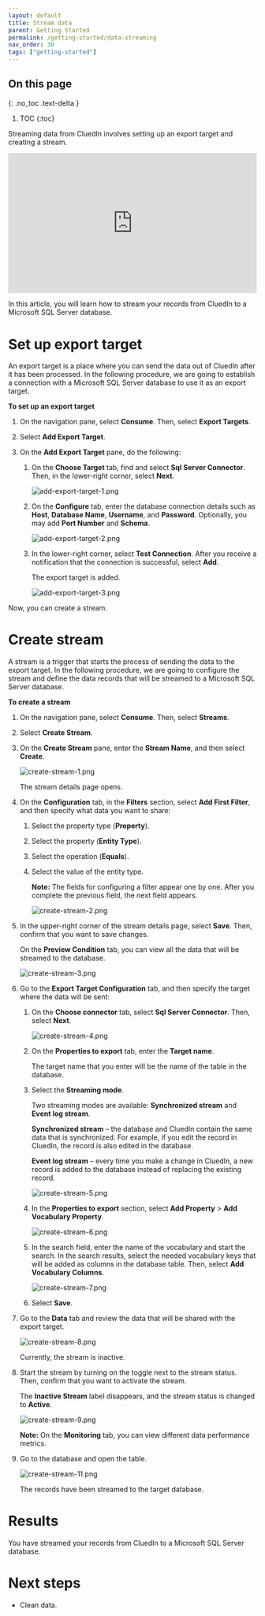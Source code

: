 ```yaml
---
layout: default
title: Stream data
parent: Getting Started
permalink: /getting-started/data-streaming
nav_order: 30
tags: ["getting-started"]
---
```

## On this page
{: .no_toc .text-delta }
1. TOC
{:toc}

Streaming data from CluedIn involves setting up an export target and creating a stream.

<div style="padding:56.25% 0 0 0;position:relative;">
<iframe src="https://player.vimeo.com/video/845327605?badge=0&amp;autopause=0&amp;player_id=0&amp;app_id=58479" frameborder="0" allow="autoplay; fullscreen; picture-in-picture" allowfullscreen style="position:absolute;top:0;left:0;width:100%;height:100%;" title="Getting started with data streaming in CluedIn"></iframe>
</div>

In this article, you will learn how to stream your records from CluedIn to a Microsoft SQL Server database.

# Set up export target

An export target is a place where you can send the data out of CluedIn after it has been processed. In the following procedure, we are going to establish a connection with a Microsoft SQL Server database to use it as an export target.

**To set up an export target**

1. On the navigation pane, select **Consume**. Then, select **Export Targets**.

1. Select **Add Export Target**.

1. On the **Add Export Target** pane, do the following:

    1. On the **Choose Target** tab, find and select **Sql Server Connector**. Then, in the lower-right corner, select **Next**.

        ![add-export-target-1.png](../../assets/images/getting-started/data-streaming/add-export-target-1.png)

    1. On the **Configure** tab, enter the database connection details such as **Host**, **Database Name**, **Username**, and **Password**. Optionally, you may add **Port Number** and **Schema**.

        ![add-export-target-2.png](../../assets/images/getting-started/data-streaming/add-export-target-2.png)

    1. In the lower-right corner, select **Test Connection**. After you receive a notification that the connection is successful, select **Add**.

        The export target is added.

        ![add-export-target-3.png](../../assets/images/getting-started/data-streaming/add-export-target-3.png)

Now, you can create a stream.

# Create stream

A stream is a trigger that starts the process of sending the data to the export target. In the following procedure, we are going to configure the stream and define the data records that will be streamed to a Microsoft SQL Server database.

**To create a stream**

1. On the navigation pane, select **Consume**. Then, select **Streams**. 

1. Select **Create Stream**.

1. On the **Create Stream** pane, enter the **Stream Name**, and then select **Create**.

    ![create-stream-1.png](../../assets/images/getting-started/data-streaming/create-stream-1.png)   

    The stream details page opens.

1. On the **Configuration** tab, in the **Filters** section, select **Add First Filter**, and then specify what data you want to share:

    1. Select the property type (**Property**). 

    1. Select the property (**Entity Type**).

    1. Select the operation (**Equals**).

    1. Select the value of the entity type.

        **Note:** The fields for configuring a filter appear one by one. After you complete the previous field, the next field appears.

        ![create-stream-2.png](../../assets/images/getting-started/data-streaming/create-stream-2.png)  

1. In the upper-right corner of the stream details page, select **Save**. Then, confirm that you want to save changes.

    On the **Preview Condition** tab, you can view all the data that will be streamed to the database.

    ![create-stream-3.png](../../assets/images/getting-started/data-streaming/create-stream-3.png)  

1. Go to the **Export Target Configuration** tab, and then specify the target where the data will be sent:

    1. On the **Choose connector** tab, select **Sql Server Connector**. Then, select **Next**.

        ![create-stream-4.png](../../assets/images/getting-started/data-streaming/create-stream-4.png)  

    1. On the **Properties to export** tab, enter the **Target name**.

        The target name that you enter will be the name of the table in the database.

    1. Select the **Streaming mode**.

        Two streaming modes are available: **Synchronized stream** and **Event log stream**.

        **Synchronized stream** – the database and CluedIn contain the same data that is synchronized. For example, if you edit the record in CluedIn, the record is also edited in the database. 

        **Event log stream** – every time you make a change in CluedIn, a new record is added to the database instead of replacing the existing record.

        ![create-stream-5.png](../../assets/images/getting-started/data-streaming/create-stream-5.png)  
  
    1. In the **Properties to export** section, select **Add Property** > **Add Vocabulary Property**.

        ![create-stream-6.png](../../assets/images/getting-started/data-streaming/create-stream-6.png)  

    1. In the search field, enter the name of the vocabulary and start the search. In the search results, select the needed vocabulary keys that will be added as columns in the database table. Then, select **Add Vocabulary Columns**.

        ![create-stream-7.png](../../assets/images/getting-started/data-streaming/create-stream-7.png)

    1. Select **Save**.

1. Go to the **Data** tab and review the data that will be shared with the export target.

    ![create-stream-8.png](../../assets/images/getting-started/data-streaming/create-stream-8.png)  

    Currently, the stream is inactive.

1. Start the stream by turning on the toggle next to the stream status. Then, confirm that you want to activate the stream.

    The **Inactive Stream** label disappears, and the stream status is changed to **Active**.

    ![create-stream-9.png](../../assets/images/getting-started/data-streaming/create-stream-9.png)  

    **Note:** On the **Monitoring** tab, you can view different data performance metrics.

1. Go to the database and open the table.

    ![create-stream-11.png](../../assets/images/getting-started/data-streaming/create-stream-11.png)  

    The records have been streamed to the target database.

# Results

You have streamed your records from CluedIn to a Microsoft SQL Server database.

# Next steps

- Clean data.